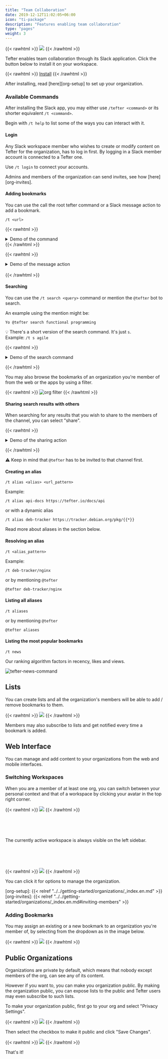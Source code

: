 ```yaml
---
title: "Team Collaboration"
date: 2019-12-12T11:02:05+06:00
icon: "ti-package"
description: "Features enabling team collaboration"
type: "pages"
weight: 3
---
```


{{< rawhtml >}}
  <img class="inpage-hero" src="/images/team_collaboration.svg"/>
{{< /rawhtml >}}

Tefter enables team collaboration through its Slack application.
Click the button below to install it on your workspace.

{{< rawhtml >}}
<a class="btn btn-primary" href="https://tefter.io/integrations/slack_direct_install_callback">Install</a>
{{< /rawhtml >}}

After installing, read [here][org-setup] to set up your organization.

### Available Commands

After installing the Slack app, you may either use `/tefter <command>` or its shorter
equivalent `/t <command>`.

Begin with `/t help` to list some of the ways you can interact with it.

#### Login

Any Slack workspace member who wishes to create or modify content on
Tefter for the organization, has to log in first. By logging in a Slack
member account is connected to a Tefter one.

Use `/t login` to connect your accounts.

Admins and members of the organization can send invites, see how [here][org-invites].

#### Adding bookmarks

You can use the call the root tefter command or a Slack message action to add a bookmark.

```
/t <url>
```

{{< rawhtml >}}
<details>
  <summary>
  Demo of the command
  </summary>

  <img src="https://i.imgur.com/YBYWJyd.gif" alt="slack integration add bookmark">
</details>
{{< /rawhtml >}}

{{< rawhtml >}}
<details>
  <summary>
  Demo of the message action
  </summary>

  <img src="https://i.imgur.com/VQQ2OxX.gif" alt="slack integration add bookmark">
</details>

<br/>
{{< /rawhtml >}}

#### Searching

You can use the `/t search <query>` command or mention the
`@tefter` bot to search.

An example using the mention might be:

`Yo @tefter search functional programming`

:bulb: There's a short version of the search command. It's just `s`.  
Example: `/t s agile`

{{< rawhtml >}}
<details>
  <summary>
  Demo of the search command
  </summary>

  <img src="https://i.imgur.com/4wqaTL4.gif" alt="slack integration search command">
</details>

{{< /rawhtml >}}

You may also browse the bookmarks of an organization you're member of
from the web or the apps by using a filter.

{{< rawhtml >}}
  <img src="/images/org_filter.png" alt="org filter">
{{< /rawhtml >}}

#### Sharing search results with others

When searching for any results that you wish to share to the members of
the channel, you can select "share".

{{< rawhtml >}}
<details>
  <summary>
  Demo of the sharing action
  </summary>

  <img src="https://i.imgur.com/raQBXG9.png" alt="slack integration share action">

  <img src="https://i.imgur.com/rVmMTVj.png" alt="slack integration share action response">
</details>

{{< /rawhtml >}}

:warning: Keep in mind that `@tefter` has to be invited to that channel first.

#### Creating an alias

```
/t alias <alias> <url_pattern>
```

Example:

```
/t alias api-docs https://tefter.io/docs/api
```

or with a dynamic alias

```
/t alias deb-tracker https://tracker.debian.org/pkg/{{*}}
```

Read more about aliases in the section below.

#### Resolving an alias

```
/t <alias_pattern>
```

Example:

```
/t deb-tracker/nginx
```

or by mentioning `@tefter`

```
@tefter deb-tracker/nginx
```

#### Listing all aliases

```
/t aliases
```

or by mentioning `@tefter`

```
@tefter aliases
```

#### Listing the most popular bookmarks

```
/t news
```

Our ranking algorithm factors in recency, likes and views.

![tefter-news-command](https://i.imgur.com/XmrFUhs.png)

## Lists

You can create lists and all the organization's members will be able to
add / remove bookmarks to them.

{{< rawhtml >}}
  <img src="/images/org_lists.png"/>
{{< /rawhtml >}}

Members may also subscribe to lists and get notified every time a bookmark is added.

## Web Interface

You can manage and add content to your organizations from the web and mobile interfaces.

### Switching Workspaces

When you are a member of at least one org, you can switch between your
personal context and that of a workspace by clicking your avatar in
the top right corner.

{{< rawhtml >}}
  <img src="/images/org_switch.png"/>
{{< /rawhtml >}}

<br/>
<br/>
<br/>

The currently active workspace is always visible on the left sidebar.

<br/>
<br/>
<br/>


{{< rawhtml >}}
  <img src="/images/current_org_context.png"/>
{{< /rawhtml >}}

You can click it for options to manage the organization.

[org-setup]: {{< relref "../../getting-started/organizations/_index.en.md" >}}
[org-invites]: {{< relref "../../getting-started/organizations/_index.en.md#inviting-members" >}}

### Adding Bookmarks

You may assign an existing or a new bookmark to an organization you're
member of, by selecting from the dropdown as in the image below.

{{< rawhtml >}}
  <img src="/images/add_bookmark_org.png"/>
{{< /rawhtml >}}

## Public Organizations

Organizations are private by default, which means that nobody except members of the org, can
see any of its content.

However if you want to, you can make you organization public. By making
the organization public, you can expose lists to the public and Tefter
users may even subscribe to such lists.

To make your organization public, first go to your org and select
"Privacy Settings".

{{< rawhtml >}}
  <img src="/images/public_orgs_link.png"/>
{{< /rawhtml >}}

Then select the checkbox to make it public and click "Save Changes".

{{< rawhtml >}}
  <img src="/images/public_orgs_form.png"/>
{{< /rawhtml >}}


That's it!
